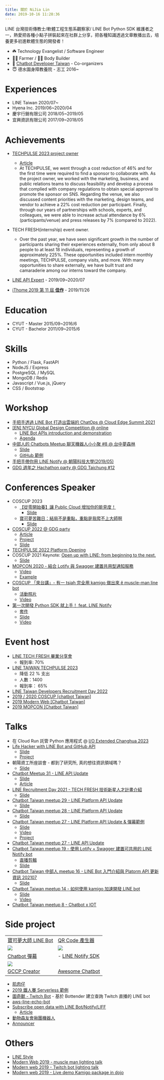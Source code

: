 ```yaml
---
title: 關於 NiJia Lin
date: 2019-10-16 11:28:36
---
```


LINE 台灣技術傳教士/軟體工程生態系觀察家/ LINE Bot Python SDK 維護者之一，熱愛把各種小點子拼裝起來在社群上分享，把各種知識透過文章散播出去，培養更多初進軟體生態的開發者！

- ☘️ Technology Evangelist / Software Engineer
- 👨‍🌾 Farmer / 🏋️‍♂️ Body Builder
- 👾 [Chatbot Developer Taiwan](https://www.facebook.com/groups/chatbot.tw/) - Co-organizers
- 😇 德水園身障教養院 - 志工 2016~

# Experiences

- LINE Taiwan 2020/07~
- Hyena Inc. 2019/06~2020/04
- 慶宇行銷有限公司 2018/05~2019/05
- 宜興資訊有限公司 2017/09~2018/05

# Achievements

- [TECHPULSE 2023 project owner](https://techpulse.line.me/)

  - [Article](https://engineering.linecorp.com/zh-hant/blog/line-techpulse-2023-report)
  - At TECHPULSE, we went through a cost reduction of 46% and for the first time were required to find a sponsor to collaborate with. As the project owner, we worked with the marketing, business, and public relations teams to discuss feasibility and develop a process that complied with company regulations to obtain special approval to promote the sponsor on SNS. Regarding the venue, we also discussed content priorities with the marketing, design teams, and vendor to achieve a 22% cost reduction per participant. Finally, through our years of partnerships with schools, experts, and colleagues, we were able to increase actual attendance by 6% (participants/venue) and press releases by 7% (compared to 2022).

- TECH FRESH(internship) event owner.
  - Over the past year, we have seen significant growth in the number of participants sharing their experiences externally, from only about 8 people to at least 18 individuals, representing a growth of approximately 225%. These opportunities included intern monthly meetings, TECHPULSE, company visits, and more. With many opportunities to share externally, we have built trust and camaraderie among our interns toward the company.
- [LINE API Expert](https://www.line-community.me/contributors/detail?apiId=0037F00001fJ0NHQA0) - 2019/09~2020/07
- [iThome 2019 第 11 屆 **佳作**](https://ithelp.ithome.com.tw/announces/48) - 2019/11/26

# Education

- CYUT - Master 2015/09~2016/6
- CYUT - Bachelor 2011/09~2015/6

# Skills

- Python / Flask, FastAPI
- NodeJS / Express
- PostgreSQL / MySQL
- MongoDB / Redis
- Javascript / Vue.js, jQuery
- CSS / Bootstrap

# Workshop

- [手把手透過 LINE Bot 打造出雲端的 ChatOps @ Cloud Edge Summit 2021](https://cloudsummit.ithome.com.tw/2021/workshop-page/550)
- [[EN] NYCU Global Design Competition @ online](https://event.oia.nycu.edu.tw/page/competition)
  - [LINE Bot APIs introduction and demonstration](https://speakerdeck.com/line_developers_tw2/line-bot-apis-introduction-and-demonstration)
  - [Agenda](https://event.oia.nycu.edu.tw/page/competition#agenda)
- [中部人的 Chatbots Meetup 聊天機器人小小聚 #8 @ 台中夢森林](https://chatbots.kktix.cc/events/chatbots-meetup-in-central-taiwan-008)
  - [Slide](https://speakerdeck.com/line_developers_tw/20200822-subscribe-open-data-with-line)
  - [GitHub 範例](https://github.com/louis70109/LINE-subscribe-open-data-bot)
- [手把手帶你用 LINE Notify @ 朝陽科技大學(2019/05)](https://www.slideshare.net/JiaYuLin6/step-by-step-to-use-line-notify-20190527)
- [GDG 週年之 Hachathon party @ GDG Taichung #12](https://www.meetup.com/GDGTaichung/events/266686542/)

# Conferences Speaker

- COSCUP 2023
  - [【從零開始養】讓 Public Cloud 增加你的能見度！](https://coscup.org/2023/zh-TW/session/PT8VT7)
    - [Slide](https://speakerdeck.com/line_developers_tw/how-to-develop-side-project-to-public-cloud)
  - [寶可夢苦難日：結局不是重點，重點是我爬不上大師啊](https://coscup.org/2023/zh-TW/session/VAHKVH)
    - [Slide](https://speakerdeck.com/line_developers_tw/how-to-deploy-pokemon-line-bot)
- [COSCUP 2022 @ GDG party](https://coscup.org/2022/zh-TW/session/P7HXPX)
  - [Article](https://nijialin.com/2022/08/20/gccp-creator-cc-subtitle/)
  - [Project](https://github.com/louis70109/GCCP-Creator)
  - [Slide](https://speakerdeck.com/line_developers_tw/gccp-creator-at-coscup-2022)
- [TECHPULSE 2022 Platform Opening](https://techpulse.line.me/)
- COSCUP 2021 Keynote: [Open up with LINE: from beginning to the next​.](https://coscup.org/2021/zh-TW/session/7YY9MN)
  - [Slide](https://speakerdeck.com/line_developers_tw/coscup-2021-open-up-with-line-from-beginning-to-the-next)
- [MOPCON 2020 - 結合 Lotify 與 Swagger 建置共用型通知服務](https://mopcon.org/2020/schedule/2020011)
  - [Video](https://www.youtube.com/watch?v=sPg7qIwWD_o)
  - [Example](https://github.com/louis70109/lotify-swagger-example)
- [COSCUP 「來台講」- 有一 tsiah 完全用 kamigo 做出來 ê muscle-man line bot](https://coscup2019.kktix.cc/events/coscup-taigi2019?)
  - [活動照片](https://www.flickr.com/photos/coscup/49694567242/in/album-72157713607815171/)
  - [Video](https://www.youtube.com/watch?v=wXV8aPj1Ibo&list=PLqfib4St70XNIzROJgyALYAdp-sQmfK0m&index=3)
- [第一次開發 Python SDK 就上手！ feat. LINE Notify](https://coscup.org/2020/zh-TW/agenda/KNJDWQ)
  - [套件](https://github.com/louis70109/lotify)
  - [Slide](https://speakerdeck.com/line_developers_tw/lotify-a-python-sdk-for-line-notify)
  - [Video](https://www.youtube.com/watch?v=nPS_442OszQ)

# Event host

- [LINE TECH FRESH 畢業分享會](https://linegroup.kktix.cc/events/20230627-tech-fresh-gratudation)
  - 報到率: 70%
- [LINE TAIWAN TECHPULSE 2023](https://techpulse.line.me/)
  - 降低 22 % 支出
  - 人數：1400
  - 報到率： 65%
- [LINE Taiwan Developers Recruitment Day 2022](https://engineering.linecorp.com/zh-hant/blog/line-dev-recruitment-day-2022)
- [2019 / 2020 COSCUP [chatbot Taiwan]](https://coscup.org/2019/)
- [2019 Modern Web [Chatbot Taiwan]](https://modernweb.tw/2019/index.html)
- [2019 MOPCON [Chatbot Taiwan]](https://mopcon.org/2019/community/)

# Talks

- 在 Cloud Run 託管 Python 應用程式 @ [I/O Extended Changhua 2023](https://gdg.community.dev/events/details/google-gdg-changhua-presents-io-extended-changhua-2023/)
- [Life Hacker with LINE Bot and GitHub API](https://engineering.linecorp.com/zh-hant/blog/github-actions-line-bot-api/)
  - [Slide](https://speakerdeck.com/line_developers_tw/life-hacker-with-line-bot-and-github-api)
  - [Project](https://github.com/louis70109/line-bot-gitbub-actions-receiver)
- 朝陽資工所座談會 - 都到了研究所, 真的想往資訊領域嗎？
  - [Slide](https://speakerdeck.com/line_developers_tw/nijia-career-sharing)
- [Chatbot Meetup 31 - LINE API Update](https://events.chatbot.tw/events/30)
  - [Slide](https://speakerdeck.com/line_developers_tw/line-api-update-20220525)
  - [Article](https://engineering.linecorp.com/zh-hant/blog/line-line-api-update-chatbot-meetups-31)
- [LINE Recruitment Day 2021 - TECH FRESH 技術新星人才計畫介紹](https://events.chatbot.tw/events/28)
  - [Slide](https://speakerdeck.com/line_developers_tw2/line-api-platform-update-202104)
- [Chatbot Taiwan meetup 29 - LINE Platform API Update](https://events.chatbot.tw/events/28)
  - [Slide]()
- [Chatbot Taiwan meetup 28 - LINE Platform API Update](https://events.chatbot.tw/events/27)
  - [Slide]()
- [Chatbot Taiwan meetup 27 - LINE Platform API Update & 彈幕範例](https://events.chatbot.tw/events/26)
  - [Slide](https://speakerdeck.com/line_developers_tw2/line-api-platform-update-202101)
  - [Video](https://youtu.be/OaX09Qp95Yw)
  - [Project](https://github.com/louis70109/Screen-LINE-Bullets)
- [Chatbot Taiwan meetup 27 - LINE API Update](https://events.chatbot.tw/events/20-chatbots-meetup-%E8%81%8A%E5%A4%A9%E6%A9%9F%E5%99%A8%E4%BA%BA%E6%96%B0%E6%89%8B%E5%B0%8F%E8%81%9A-25)
- [Chatbot Taiwan meetup 19 - 使用 Lotify + Swagger 建置可共用的 LINE Notify bot](https://chatbots.kktix.cc/events/meetup-019)
  - [直播剪輯](https://www.youtube.com/watch?v=agYVz6dzh1I)
  - [Slide](https://www.slideshare.net/JiaYuLin6/build-line-notify-bot-by-lotify-and-create-client-library-by-swagger-20200527-234623929)
- [Chatbot Taiwan 中部人 meetup 16 - LINE Bot 入門介紹與 Platorm API 更新資訊 202107](https://chatbots.kktix.cc/events/chatbots-meetup-in-central-taiwan-016)
  - [Slide](https://speakerdeck.com/line_developers_tw/line-bot-ru-men-jie-shao-yu-platorm-api-geng-xin-zi-xun-202107)
- [Chatbot Taiwan meetup 14 - 如何使用 kamigo 加速開發 LINE bot](https://chatbots.kktix.cc/events/meetup-014)
  - [Slide](https://www.slideshare.net/JiaYuLin6/kamigo-reviews-20191127-198374007)
  - [Video](https://youtu.be/EJgfjrfVZPo)
- [Chatbot Taiwan meetup 8 - Chatbot x IOT](https://chatbots.kktix.cc/events/meetup-008)

# Side project

|                                                                                                                                                                                                                                   |                                                                             |
| --------------------------------------------------------------------------------------------------------------------------------------------------------------------------------------------------------------------------------- | --------------------------------------------------------------------------- |
| [寶可夢大師 LINE Bot](https://github.com/louis70109/find-your-pokemon)                                                                                                                                                            | [QR Code 產生器](https://github.com/louis70109/qrcode-background-generator) |
| ![](https://camo.githubusercontent.com/6b62fb5ab6f9b779a350440478cea6e3a308026231e0481a07f24252e981c668/68747470733a2f2f6e696a69616c696e2e636f6d2f696d616765732f323032312f62756c6c6574732f62756c6c6574732d73616d706c65312e676966) | ![](https://i.imgur.com/Rms5ZNG.png)                                        |
| [Chatbot 彈幕](https://github.com/louis70109/Screen-LINE-Bullets)                                                                                                                                                                 | - [LINE Notify SDK](https://github.com/louis70109/lotify)                   |
| ![](https://user-images.githubusercontent.com/6940010/181864807-d045bb08-b18f-48e3-820f-25ac703de02a.png)                                                                                                                         |                                                                             |
| [GCCP Creator](https://github.com/louis70109/GCCP-Creator)                                                                                                                                                                        | [Awesome Chatbot](https://github.com/Chatbot-Taiwan/AwesomeChatbots)        |

- [肌肉仔](https://github.com/louis70109/muscle_man)
- [2019 鐵人賽 Serverless 範例](https://github.com/louis70109/aws-python-line-api)
- [圖奇獸 - Twitch Bot](https://github.com/louis70109/Twitch-Bot) - 基於 Bottender 建立查詢 Twitch 直播的 LINE bot
- [aws-line-echo-bot](https://github.com/louis70109/aws-line-echo-bot)
- [Subscribe open data with LINE Bot/Notify/LIFF](https://github.com/louis70109/LINE-subscribe-open-data-bot)
  - [Article](https://nijialin.com/2020/08/27/chatbot-taichung-08/)
- [動物森友會揪團機器人](https://github.com/louis70109/animal-crossing-bot)
- [Announcer](https://github.com/louis70109/Announcer)

# Others

- [LINE Style](https://careers.linecorp.com/culture/17)
- [Modern Web 2019 - muscle man lighting talk](https://www.youtube.com/watch?v=0UUFH_nysFY)
- [Modern web 2019 - Twitch bot lighting talk](https://www.youtube.com/watch?v=Plt9Hbt3P_I)
- [Modern web 2019 - Live demo Kamigo package in dojo](https://www.youtube.com/watch?v=rtULUl1eyXo)
